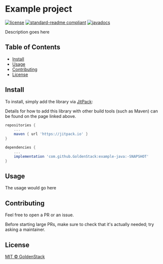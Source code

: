 # Example project

[![license](https://img.shields.io/github/license/GoldenStack/example-java?style=for-the-badge&color=dd2233)](../LICENSE)
[![standard-readme compliant](https://img.shields.io/badge/readme%20style-standard-brightgreen.svg?style=for-the-badge)](https://github.com/RichardLitt/standard-readme)
[![javadocs](https://img.shields.io/badge/documentation-javadocs-4d7a97?style=for-the-badge)](https://javadoc.jitpack.io/com/github/GoldenStack/example-java/master-SNAPSHOT/javadoc/)

Description goes here

## Table of Contents
- [Install](#install)
- [Usage](#usage)
- [Contributing](#contributing)
- [License](#license)


## Install

To install, simply add the library via [JitPack](https://jitpack.io/#GoldenStack/example-java/-SNAPSHOT):

Details for how to add this library with other build tools (such as Maven) can be found on the page linked above.
``` gradle
repositories {
    ...
    maven { url 'https://jitpack.io' }
}

dependencies {
    ...
    implementation 'com.github.GoldenStack:example-java:-SNAPSHOT'
}
```

## Usage

The usage would go here

## Contributing

Feel free to open a PR or an issue.

Before starting large PRs, make sure to check that it's actually needed; try asking a maintainer.


## License

[MIT © GoldenStack](../LICENSE)